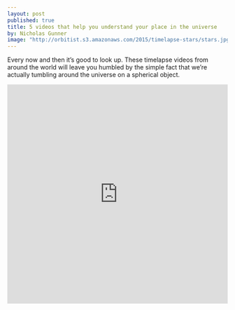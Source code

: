 ```yaml
---
layout: post
published: true
title: 5 videos that help you understand your place in the universe
by: Nicholas Gunner
image: "http://orbitist.s3.amazonaws.com/2015/timelapse-stars/stars.jpg"
---
```

Every now and then it’s good to look up. These timelapse videos from around the world will leave you humbled by the simple fact that we’re actually tumbling around the universe on a spherical object.

<iframe width="100%" height="500px" src="http://app.orbitist.com/embed-dark/95" frameborder="0" allowfullscreen></iframe>
